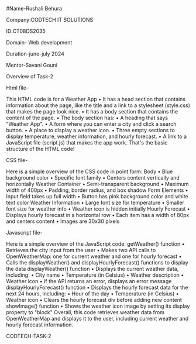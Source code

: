 #Name-Rushali Behura

Company:CODTECH IT SOLUTIONS
 
ID:CT08DS2035

Domain- Web development
 
Duration-june-july 2024
 
Mentor-Savani Gouni






Overview of Task-2

Html file-

This HTML code is for a Weather App
•	It has a head section that contains information about the page, like the title and a link to a stylesheet (style.css) that makes the page look nice.
•	It has a body section that contains the content of the page.
•	The body section has:
•	A heading that says "Weather App".
•	A form where you can enter a city and click a search button.
•	A place to display a weather icon.
•	Three empty sections to display temperature, weather information, and hourly forecast.
•	A link to a JavaScript file (script.js) that makes the app work.
That's the basic structure of the HTML code!

CSS file-

Here is a simple overview of the CSS code in point form:
Body
•	Blue background color
•	Specific font family
•	Centers content vertically and horizontally
Weather Container
•	Semi-transparent background
•	Maximum width of 400px
•	Padding, border radius, and box shadow
Form Elements
•	Input field takes up full width
•	Button has pink background color and white text color
Weather Information
•	Large font size for temperature
•	Smaller font size for weather info
•	Weather icon is hidden initially
Hourly Forecast
•	Displays hourly forecast in a horizontal row
•	Each item has a width of 80px and centers content
•	Images are 30x30 pixels

Javascript file-

Here is a simple overview of the JavaScript code:
getWeather() function
•	Retrieves the city input from the user
•	Makes two API calls to OpenWeatherMap: one for current weather and one for hourly forecast
•	Calls the displayWeather() and displayHourlyForecast() functions to display the data
displayWeather() function
•	Displays the current weather data, including:
•	City name
•	Temperature (in Celsius)
•	Weather description
•	Weather icon
•	If the API returns an error, displays an error message
displayHourlyForecast() function
•	Displays the hourly forecast data for the next 24 hours, including:
•	Hour of the day
•	Temperature (in Celsius)
•	Weather icon
•	Clears the hourly forecast div before adding new content
showImage() function
•	Shows the weather icon image by setting its display property to "block"
Overall, this code retrieves weather data from OpenWeatherMap and displays it to the user, including current weather and hourly forecast information.

 CODTECH-TASK-2
